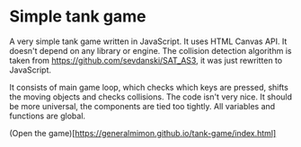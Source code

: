 # Simple tank game

A very simple tank game written in JavaScript. It uses HTML Canvas API. It doesn't depend on any library or engine. The collision detection algorithm is taken from https://github.com/sevdanski/SAT_AS3, it was just rewritten to JavaScript.

It consists of main game loop, which checks which keys are pressed, shifts the moving objects and checks collisions. The code isn't very nice. It should be more universal, the components are tied too tightly. All variables and functions are global.

(Open the game)[https://generalmimon.github.io/tank-game/index.html]
